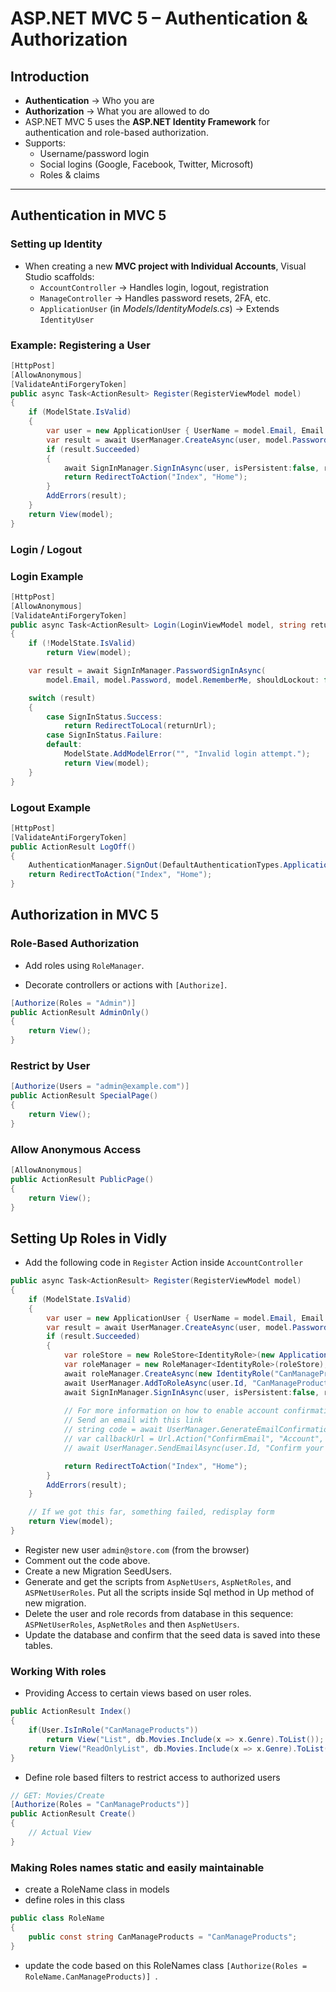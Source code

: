 # ASP.NET MVC 5 – Authentication & Authorization

## Introduction
- **Authentication** → Who you are  
- **Authorization** → What you are allowed to do  
- ASP.NET MVC 5 uses the **ASP.NET Identity Framework** for authentication and role-based authorization.  
- Supports:  
  - Username/password login  
  - Social logins (Google, Facebook, Twitter, Microsoft)  
  - Roles & claims  

---

## Authentication in MVC 5
### Setting up Identity
- When creating a new **MVC project with Individual Accounts**, Visual Studio scaffolds:  
  - `AccountController` → Handles login, logout, registration  
  - `ManageController` → Handles password resets, 2FA, etc.  
  - `ApplicationUser` (in *Models/IdentityModels.cs*) → Extends `IdentityUser`  

### Example: Registering a User
```csharp
[HttpPost]
[AllowAnonymous]
[ValidateAntiForgeryToken]
public async Task<ActionResult> Register(RegisterViewModel model)
{
    if (ModelState.IsValid)
    {
        var user = new ApplicationUser { UserName = model.Email, Email = model.Email };
        var result = await UserManager.CreateAsync(user, model.Password);
        if (result.Succeeded)
        {
            await SignInManager.SignInAsync(user, isPersistent:false, rememberBrowser:false);
            return RedirectToAction("Index", "Home");
        }
        AddErrors(result);
    }
    return View(model);
}
```
### Login / Logout

### Login Example

```csharp
[HttpPost]
[AllowAnonymous]
[ValidateAntiForgeryToken]
public async Task<ActionResult> Login(LoginViewModel model, string returnUrl)
{
    if (!ModelState.IsValid)
        return View(model);

    var result = await SignInManager.PasswordSignInAsync(
        model.Email, model.Password, model.RememberMe, shouldLockout: false);

    switch (result)
    {
        case SignInStatus.Success:
            return RedirectToLocal(returnUrl);
        case SignInStatus.Failure:
        default:
            ModelState.AddModelError("", "Invalid login attempt.");
            return View(model);
    }
}
```

### Logout Example
```csharp
[HttpPost]
[ValidateAntiForgeryToken]
public ActionResult LogOff()
{
    AuthenticationManager.SignOut(DefaultAuthenticationTypes.ApplicationCookie);
    return RedirectToAction("Index", "Home");
}
```

## Authorization in MVC 5
### Role-Based Authorization

- Add roles using `RoleManager`.

- Decorate controllers or actions with `[Authorize]`.

```csharp
[Authorize(Roles = "Admin")]
public ActionResult AdminOnly()
{
    return View();
}
```
### Restrict by User
```csharp
[Authorize(Users = "admin@example.com")]
public ActionResult SpecialPage()
{
    return View();
}
```

### Allow Anonymous Access

```csharp
[AllowAnonymous]
public ActionResult PublicPage()
{
    return View();
}
```

## Setting Up Roles in Vidly

- Add the following code in `Register` Action inside `AccountController`

```csharp
public async Task<ActionResult> Register(RegisterViewModel model)
{
    if (ModelState.IsValid)
    {
        var user = new ApplicationUser { UserName = model.Email, Email = model.Email };
        var result = await UserManager.CreateAsync(user, model.Password);
        if (result.Succeeded)
        {
            var roleStore = new RoleStore<IdentityRole>(new ApplicationDbContext());
            var roleManager = new RoleManager<IdentityRole>(roleStore);
            await roleManager.CreateAsync(new IdentityRole("CanManageProducts"));
            await UserManager.AddToRoleAsync(user.Id, "CanManageProducts");
            await SignInManager.SignInAsync(user, isPersistent:false, rememberBrowser:false);
            
            // For more information on how to enable account confirmation and password reset please visit https://go.microsoft.com/fwlink/?LinkID=320771
            // Send an email with this link
            // string code = await UserManager.GenerateEmailConfirmationTokenAsync(user.Id);
            // var callbackUrl = Url.Action("ConfirmEmail", "Account", new { userId = user.Id, code = code }, protocol: Request.Url.Scheme);
            // await UserManager.SendEmailAsync(user.Id, "Confirm your account", "Please confirm your account by clicking <a href=\"" + callbackUrl + "\">here</a>");

            return RedirectToAction("Index", "Home");
        }
        AddErrors(result);
    }

    // If we got this far, something failed, redisplay form
    return View(model);
}

```
- Register new user `admin@store.com` (from the browser) 
- Comment out the code above.
- Create a new Migration SeedUsers.
- Generate and get the scripts from `AspNetUsers`, `AspNetRoles`, and `ASPNetUserRoles`. Put all the scripts inside Sql method in Up method of new migration.
- Delete the user and role records from database in this sequence: `ASPNetUserRoles`, `AspNetRoles` and then `AspNetUsers`.
- Update the database and confirm that the seed data is saved into these tables.   

### Working With roles
- Providing Access to certain views based on user roles.

```csharp
public ActionResult Index()
{
    if(User.IsInRole("CanManageProducts"))
        return View("List", db.Movies.Include(x => x.Genre).ToList());
    return View("ReadOnlyList", db.Movies.Include(x => x.Genre).ToList());
}
```

- Define role based filters to restrict access to authorized users

```csharp
// GET: Movies/Create
[Authorize(Roles = "CanManageProducts")]
public ActionResult Create()
{
    // Actual View
}
```

### Making Roles names static and easily maintainable

- create a RoleName class in models 
- define roles in this class

```csharp
public class RoleName
{
    public const string CanManageProducts = "CanManageProducts";
}
```
- update the code based on this RoleNames class `[Authorize(Roles = RoleName.CanManageProducts)]
`.